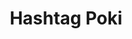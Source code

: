 ---
layout: place
title: "Hashtag Poki"
permalink: /california/berkeley/hashtag-poki.html
stateAbbr: CA
stateName: California
cityName: Berkeley
place_id: ChIJZ5YuVdF9hYARogcGnKrY_Q0
photos:
  - name: >-
      places/ChIJZ5YuVdF9hYARogcGnKrY_Q0/photos/AeeoHcI3OmNUfxVKz6IO5YvsUbVctu-rJZ2IeXvvRoXP3JoxAqoQL3ZIZAeXBaoTpE1h8-H0zL-WHVZqfkFWyjMyyXRg-1tkxeD4st6ZCp-mTN78siHzb1WBRSjkiYiuu6saFKSdVo5ntYfL_eOY7XVVnWNi_0-WtMzoNEIG3DGTyQGqtEBpXT_8fCBcB-1BanFiHqQ_t8ktpE4f0JVQ2ohF0OsuXxzWfcUIEObmFzHXtLwsaUvM1MbWoY2ettYAUDEyvQsjlvvRRmptKJizDLxoRIuq6pa9xHrk0JrEYkk7qS-nqQ
    widthPx: 1920
    heightPx: 1280
    authorAttributions:
      - displayName: Hashtag Poki
        uri: https://maps.google.com/maps/contrib/101106967130634398309
        photoUri: >-
          https://lh3.googleusercontent.com/a-/ALV-UjUtmcSRZ2phGwWsgpHJDs8BiBDahYD5117AGhdtuuKLNYFPUCc=s100-p-k-no-mo
    flagContentUri: >-
      https://www.google.com/local/imagery/report/?cb_client=maps_api_places.places_api&image_key=!1e10!2sAF1QipM81nvVHmRyXO_vNNj_BYSGNS5QAR7QwluSWtks&hl=en-US
    googleMapsUri: >-
      https://www.google.com/maps/place//data=!3m4!1e2!3m2!1sAF1QipM81nvVHmRyXO_vNNj_BYSGNS5QAR7QwluSWtks!2e10!4m2!3m1!1s0x80857dd1552e9667:0xdfdd8aa9c0607a2
  - name: >-
      places/ChIJZ5YuVdF9hYARogcGnKrY_Q0/photos/AeeoHcLuANeOcszeTzMAlwPqT4FdaaKmre_7r_v22V7-z-gofb56LWIrEK4SRJrCHzXhQBwT3rMS8MnR-NQ7YvxyaE2anRIVdU5GVD3klOf7waFihhjsrN8NZqzyyn8_XaeiH5wflY_Lkrm4tFCAxEwPQIiZ5gSE2a4kcdD9HYNE-3e3I88AI43dn7qKi6qUo1aEsbh7Ar0Vg-L0IhvfUrOAfZpx5kLj7_do7NcheOpZHozDDfCKPaIhuQyuCsbI3MwfWfft0aEsoyT-oYBE3cBk-6kMOcgpSQCK7WXxOBYQP-gmBg
    widthPx: 1440
    heightPx: 768
    authorAttributions:
      - displayName: Hashtag Poki
        uri: https://maps.google.com/maps/contrib/101106967130634398309
        photoUri: >-
          https://lh3.googleusercontent.com/a-/ALV-UjUtmcSRZ2phGwWsgpHJDs8BiBDahYD5117AGhdtuuKLNYFPUCc=s100-p-k-no-mo
    flagContentUri: >-
      https://www.google.com/local/imagery/report/?cb_client=maps_api_places.places_api&image_key=!1e10!2sAF1QipO8z126xLWsHHdnsLIMX19SBde2-6Ncg7l1P4OY&hl=en-US
    googleMapsUri: >-
      https://www.google.com/maps/place//data=!3m4!1e2!3m2!1sAF1QipO8z126xLWsHHdnsLIMX19SBde2-6Ncg7l1P4OY!2e10!4m2!3m1!1s0x80857dd1552e9667:0xdfdd8aa9c0607a2
  - name: >-
      places/ChIJZ5YuVdF9hYARogcGnKrY_Q0/photos/AeeoHcKGUAISo3WSjZxGq5hZLrHwP4XvvfxzXhU9jKfIOS7hn4luLIsVmbuY7xQ8wSuJT8L-OSF6GbCH377l7_VAjDpjbSqz_uE-Ajdw8Os3-9Y6BxQNqhel4blPTscWnFOaQOjpsF7SQdQnGex4sQhnOHGmSbeksESofkD33x-EHlnlKUgIXcwwW9w0hR2FcundFrNveStaLJR2BevtN-r0_W8Y0gGTDmklfKinTQXUZnan7idqQrxPY8e7o4zyuifNjA2EVawfXm7Qmvt5CbxQViBvs4inJaFoNwnX42-Eh6BH8dHJco0CxC0Ofm6DOaxEr9WdgGnIbQB4IccR7gzpa5S3I5mHZ6Eni5_WO-HRvFenoTrSbwDJBhjg21fAmLpXVbJoj4g6QTMKmnCrR7JKFymo5wY8zHE4A48u3eX6OqzEIA0I
    widthPx: 3600
    heightPx: 4800
    authorAttributions:
      - displayName: Matthew C
        uri: https://maps.google.com/maps/contrib/115099581704756485184
        photoUri: >-
          https://lh3.googleusercontent.com/a-/ALV-UjV0uIwfMGL4Jl6c234nt0zM-Y0R-hsZ9KXWGPFRdVhyEo_rzkroJA=s100-p-k-no-mo
    flagContentUri: >-
      https://www.google.com/local/imagery/report/?cb_client=maps_api_places.places_api&image_key=!1e10!2sCIHM0ogKEICAgMCA6I_UoAE&hl=en-US
    googleMapsUri: >-
      https://www.google.com/maps/place//data=!3m4!1e2!3m2!1sCIHM0ogKEICAgMCA6I_UoAE!2e10!4m2!3m1!1s0x80857dd1552e9667:0xdfdd8aa9c0607a2
  - name: >-
      places/ChIJZ5YuVdF9hYARogcGnKrY_Q0/photos/AeeoHcKq-z9HBkvUZTpS6pK_y0KEGwCScIO5kZo1M4IH1f59tJvYoorO7sLFynO7vqcWBdyQTZPvd0ax2U6qfS5H548AXEW2SkwE_umnNLoiWyd_-1nLCpECiE7zPmmFOJm-EdA4OqUQQHk3Rky1TIOpTQXKbpeE0cB4I1RhOBm5nmxRN12OEzD0oRira7lMUhZMt2856QXDoV24ZVsQVl8j0ds6UVaUkUZB6jy-Z2FgcbhvifTHpSvX199WEucGNkIFxFMCf88DMdgGWGY8dmCwatn1VAYiTHUvUkjXatsw8Max7wbbhxUvQGcKKky2aLsL9WJNdpm8wEDQl2WhCMbqU_n-MDq0sAjNhHgIO4703XK8t_GuoMQBoP5mMY992eBngX5w4UhxoToSF7GAvsIX9C6lTFCGfJ9GULbRxNgQ5MUynDk
    widthPx: 4160
    heightPx: 3120
    authorAttributions:
      - displayName: G
        uri: https://maps.google.com/maps/contrib/110170593638407303282
        photoUri: >-
          https://lh3.googleusercontent.com/a-/ALV-UjUX1XTJ69mUDZEeSUL_rBRvIds_FyXMW4MqDGhKyAT2i99XQiDC=s100-p-k-no-mo
    flagContentUri: >-
      https://www.google.com/local/imagery/report/?cb_client=maps_api_places.places_api&image_key=!1e10!2sCIHM0ogKEICAgICKyIjZkgE&hl=en-US
    googleMapsUri: >-
      https://www.google.com/maps/place//data=!3m4!1e2!3m2!1sCIHM0ogKEICAgICKyIjZkgE!2e10!4m2!3m1!1s0x80857dd1552e9667:0xdfdd8aa9c0607a2
  - name: >-
      places/ChIJZ5YuVdF9hYARogcGnKrY_Q0/photos/AeeoHcKFhUxunYVdQIs0RFyZQePfxDdjjKSjjzOnpQQesEDR17SfRSX4ERZ0VdX0XrjqyqfpUw1vmnWHNap_j81qU4KH9byZu0T7AeMcfUhpY1apqGirIzt8mYVsV4mFeujBoYFCluJ5zLytTxCv1M15ekjE1colZnYntLpeAflTolD4EFU7qiSDdPU8FUB6exnWBsL8o4zaGRf62iQjrN3G9uFoWTrS-CPHfZGUXFkWC0OtDq7KLfL_i_ISrAIYF52SWfEFfrARNLbxXVVfuKYWuaLNDkP-ZW_rPqtQ1hNJ4ji2fWSj3iV2ziUMIpvCyAntVCF-ldKWk-3GA1o-t4yoJnnomlOG51JFLdGxJEOTrgSmZdPGL9G9MXnI5-N1exoPmW6wN6RuyWfc-AQJlPXkHMbF7c1pZNiOI2Ln7DuQeQA2iQ
    widthPx: 3024
    heightPx: 4032
    authorAttributions:
      - displayName: Sam Goad
        uri: https://maps.google.com/maps/contrib/115965168691858913136
        photoUri: >-
          https://lh3.googleusercontent.com/a-/ALV-UjVFT76ZoHUbJGRCe_5XDaoKOEg6017-JUXXMoOJVRclZ-WrPcOG=s100-p-k-no-mo
    flagContentUri: >-
      https://www.google.com/local/imagery/report/?cb_client=maps_api_places.places_api&image_key=!1e10!2sCIHM0ogKEICAgIC2qrmwCA&hl=en-US
    googleMapsUri: >-
      https://www.google.com/maps/place//data=!3m4!1e2!3m2!1sCIHM0ogKEICAgIC2qrmwCA!2e10!4m2!3m1!1s0x80857dd1552e9667:0xdfdd8aa9c0607a2
  - name: >-
      places/ChIJZ5YuVdF9hYARogcGnKrY_Q0/photos/AeeoHcIta_xKSYcJqdRl6mAsQZnwAdwMkrDXPb_bNUrbLQrJaJwkF4GkCRMurKkcnceAn0_HkpfoMG8vb7wZE-pufAScMdJ-96CFo20INa644-NVrpuk1bbzG26XrAHIVj40AQXyoMrQtVz1Vd6AmVXOXQInstqRY4A35jcfa_hB2o7J3rNQM9WGOw18FRma5Lo701c778FRHtd1Cplh-910NcVai9K1tp4WM9k_WSnBA3ReZnl0oJcdkbxFiXHNP0kwBY_C_lhnX5mW3wF5DacgacQqloZ1pEqRVPX39BA390Y1RnvvYFZPZzSFuBIUbd1XGBtuel4aFYA-taquQExiL0OrdznmIDMdWgVc8xYLYi1f7pwHY8pdIhc4SVa0JTwan8AyjFk5PLCuu1w2B5FGYoCtcUVHu1BKp__yVFPyAVN_oH5U
    widthPx: 3000
    heightPx: 4000
    authorAttributions:
      - displayName: Daniel Li
        uri: https://maps.google.com/maps/contrib/103419716836260838725
        photoUri: >-
          https://lh3.googleusercontent.com/a-/ALV-UjV9hapmCk1kcZHLrB3pbK-YQm8wUvg6bS_2sqT8Kl6V_YFovu7k=s100-p-k-no-mo
    flagContentUri: >-
      https://www.google.com/local/imagery/report/?cb_client=maps_api_places.places_api&image_key=!1e10!2sCIHM0ogKEICAgIDBjY3r_gE&hl=en-US
    googleMapsUri: >-
      https://www.google.com/maps/place//data=!3m4!1e2!3m2!1sCIHM0ogKEICAgIDBjY3r_gE!2e10!4m2!3m1!1s0x80857dd1552e9667:0xdfdd8aa9c0607a2
  - name: >-
      places/ChIJZ5YuVdF9hYARogcGnKrY_Q0/photos/AeeoHcL85RfT_RPZ0XGEo65mECDcqRFL4TwPgPcN_-EL7IoxgyrNRykg69VRuJIg3wJhnvSXit7dyq02Md1hg6IufSWMSR9BglJx9y9wn1Ee0tsRQVcRKomo42jBtTbJ_ggTvzx6VpevvJVSsiurWffhMVJa1RGbDMz9xNJv-LXnmlM8OF9HtazGZbTNbLD5Nu1ykXDjMjh0ruc95NSYsKX0Qs7Z5XYj5QboPJS1x0SAlNHRCxgy1CdbpKaN2w7Poj0_5p4v7zhmxLC3wJ5yaA7y67QYsCVeEQBdAqcdiICL5jWg1A
    widthPx: 960
    heightPx: 720
    authorAttributions:
      - displayName: Hashtag Poki
        uri: https://maps.google.com/maps/contrib/101106967130634398309
        photoUri: >-
          https://lh3.googleusercontent.com/a-/ALV-UjUtmcSRZ2phGwWsgpHJDs8BiBDahYD5117AGhdtuuKLNYFPUCc=s100-p-k-no-mo
    flagContentUri: >-
      https://www.google.com/local/imagery/report/?cb_client=maps_api_places.places_api&image_key=!1e10!2sAF1QipO-YGfZv1mS85wDg_rwnTh7z9WsI8G4Cifooo4D&hl=en-US
    googleMapsUri: >-
      https://www.google.com/maps/place//data=!3m4!1e2!3m2!1sAF1QipO-YGfZv1mS85wDg_rwnTh7z9WsI8G4Cifooo4D!2e10!4m2!3m1!1s0x80857dd1552e9667:0xdfdd8aa9c0607a2
  - name: >-
      places/ChIJZ5YuVdF9hYARogcGnKrY_Q0/photos/AeeoHcJ-_Eii-SuNzq94PPE2BELEmylNuu5u8cuRwHN2UGLBxsnVbU-BA7DeJ3raya-HcZfQzu7Yfzxt081nT1mmETVH6k6Cfs-5CN9e4z-CvobVtMXJH8GK5gHzrm_WGdJIPCqMZ77-NY2Wefxx5k10A-sPcddnZuL0qSmE9Lyq6Ry5eJaBFP3Qekx6oZkMSXA6Np2vO5ReS3qwWWjrChkMLmUTEDTPESpA2cuWHgZRGIjgDdQReSdhQUI9elzXXm6ggyfriK7sbOKP0YW0JAqPyVdGde0g--Mro-Ej6v-pziy3dQ
    widthPx: 1080
    heightPx: 1349
    authorAttributions:
      - displayName: Hashtag Poki
        uri: https://maps.google.com/maps/contrib/101106967130634398309
        photoUri: >-
          https://lh3.googleusercontent.com/a-/ALV-UjUtmcSRZ2phGwWsgpHJDs8BiBDahYD5117AGhdtuuKLNYFPUCc=s100-p-k-no-mo
    flagContentUri: >-
      https://www.google.com/local/imagery/report/?cb_client=maps_api_places.places_api&image_key=!1e10!2sAF1QipN9ywg3H8Tu3zinlMC-XbV27Hw_aP0Ia6jYKBbz&hl=en-US
    googleMapsUri: >-
      https://www.google.com/maps/place//data=!3m4!1e2!3m2!1sAF1QipN9ywg3H8Tu3zinlMC-XbV27Hw_aP0Ia6jYKBbz!2e10!4m2!3m1!1s0x80857dd1552e9667:0xdfdd8aa9c0607a2
  - name: >-
      places/ChIJZ5YuVdF9hYARogcGnKrY_Q0/photos/AeeoHcJK-gnf-QNknjmpfEzIdD5VAiEB5yk1WKLLigzALvWS6-msX12ayv5VXeyQL7ctBE6mlaxiYIZwZL5Jk0g1D0O-kkRCGFLT3eK_o3lv4gqPBk2BIjLzQKR2nY0AgSgyADxayW5ZVXRnubbkpYDDpwrX6ow-oonWkD7O6Gs2ws6Xuf95H_XBE_Z50uZBNzROXqLpzFj4ZKfmIwsPrLGTdAa4OFQSNGhHifIZGUK-acVesx5IIQIVYGm0GH4KXzUelTO0UUF5wF_I8Q7hcAA1gbitenY5bJwm_e4zjfxMFJUsxk1HgcYTNJJVPqMg5qERHlPaNi9fD51mRrKOGdxSFqBjazLSB8PZUnoV5uxGFeBf-2NwlaxDDXgzP0xtNvOlNxF7xMbJw2Cl3Vyv1G-RR20oxZsFjQ_8yTpMty1AAwefQw
    widthPx: 4032
    heightPx: 3024
    authorAttributions:
      - displayName: Cindi Colbert
        uri: https://maps.google.com/maps/contrib/103416396705998750356
        photoUri: >-
          https://lh3.googleusercontent.com/a/ACg8ocJy2_nKmPr8gR8dBJ6_0XBSnMMxT90p8sHI04OkzKyQvQPGeQ=s100-p-k-no-mo
    flagContentUri: >-
      https://www.google.com/local/imagery/report/?cb_client=maps_api_places.places_api&image_key=!1e10!2sCIHM0ogKEICAgID46P7qQA&hl=en-US
    googleMapsUri: >-
      https://www.google.com/maps/place//data=!3m4!1e2!3m2!1sCIHM0ogKEICAgID46P7qQA!2e10!4m2!3m1!1s0x80857dd1552e9667:0xdfdd8aa9c0607a2
  - name: >-
      places/ChIJZ5YuVdF9hYARogcGnKrY_Q0/photos/AeeoHcLudPRosgCEGpB-48eHE_RKXFEif9uknz3ntmJd5AZyReHyWmBrVWZINz8qhvIfqnwUD4EUX8D8aDmlPz10x_AGwkQZgaBZeUFkulD42LkE5WVf-g_dZ80rV0Bco9tn7S1ea00nC_YKFOeQSOWzX6seUpGRfhO_ul3Zi6hXlwZDsJrwRWOw_kZN9Kff9eM7f9l3yWEWIewy7_0ca6FGGECKr0IboED5dyBLy-DU36BOhmFfS0OUCmlbnzyeiqxHCtkZS-1dJ-j75_3_KmKtLCpGOBdSXX5jQIoC5rlBF7QdMofQrDd4os-LrLP3SPoJ5BCRkKxm3Lg8QuuROmA6D_uMZHRFrADIMbVsNrdVuZ3wd8JDD2vFBUWKw-2HWY7sNFeiutLfGAqucJTeVlrHM7yJVhwFx5drtidVk-oEKnZj4A
    widthPx: 2907
    heightPx: 1938
    authorAttributions:
      - displayName: Claire
        uri: https://maps.google.com/maps/contrib/103832775701192840355
        photoUri: >-
          https://lh3.googleusercontent.com/a-/ALV-UjXBDHnlDuQtH5XvBfMzl9W_P_G92PPmgyKLzTIyltfUWHvx5FZFbA=s100-p-k-no-mo
    flagContentUri: >-
      https://www.google.com/local/imagery/report/?cb_client=maps_api_places.places_api&image_key=!1e10!2sCIHM0ogKEICAgIDEv9uDCg&hl=en-US
    googleMapsUri: >-
      https://www.google.com/maps/place//data=!3m4!1e2!3m2!1sCIHM0ogKEICAgIDEv9uDCg!2e10!4m2!3m1!1s0x80857dd1552e9667:0xdfdd8aa9c0607a2
address: 3075 Telegraph Ave, Berkeley, CA 94705, USA
street: 3075 Telegraph Ave
city: Berkeley
state: CA
zip: '94705'
country: USA
neighborhood: Elmwood
latitude: '37.854312'
longitude: '-122.259691'
accessibility_options:
  wheelchairAccessibleEntrance: true
  wheelchairAccessibleSeating: true
business_status: OPERATIONAL
name: Hashtag Poki
google_maps_links:
  directionsUri: >-
    https://www.google.com/maps/dir//''/data=!4m7!4m6!1m1!4e2!1m2!1m1!1s0x80857dd1552e9667:0xdfdd8aa9c0607a2!3e0
  placeUri: https://maps.google.com/?cid=1008200118874539938
  writeAReviewUri: >-
    https://www.google.com/maps/place//data=!4m3!3m2!1s0x80857dd1552e9667:0xdfdd8aa9c0607a2!12e1
  reviewsUri: >-
    https://www.google.com/maps/place//data=!4m4!3m3!1s0x80857dd1552e9667:0xdfdd8aa9c0607a2!9m1!1b1
  photosUri: >-
    https://www.google.com/maps/place//data=!4m3!3m2!1s0x80857dd1552e9667:0xdfdd8aa9c0607a2!10e5
primary_type: American Restaurant
opening_hours:
  regular: null
  current: null
secondary_opening_hours:
  regular:
    weekdayDescriptions: null
    type: null
  current:
    weekdayDescriptions: null
    type: null
phone: (510) 356-4376
price_level: PRICE_LEVEL_INEXPENSIVE
price_range: $10 &ndash; $20
rating: '4.5'
rating_count: 393
website: https://www.hashtagpoki.com/
description: null
reviews: null
parking_options: null
payment_options: null
allow_dogs: null
curbside_pickup: null
delivery: null
dine_in: null
good_for_children: null
good_for_groups: null
good_for_sports: null
live_music: null
menu_for_children: null
outdoor_seating: null
reservable: null
restroom: null
serves_beer: null
serves_breakfast: null
serves_brunch: null
serves_cocktails: null
serves_coffee: null
serves_dinner: null
serves_dessert: null
serves_lunch: null
serves_vegetarian_food: null
serves_wine: null
takeout: null

---